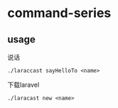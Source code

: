 # command-series

## usage

说话

~~~
./laraccast sayHelloTo <name> 
~~~

下载laravel
~~~
./laracast new <name>
~~~